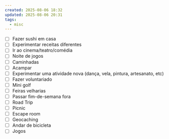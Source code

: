 ```yaml
---
created: 2025-08-06 18:32
updated: 2025-08-06 20:31
tags:
  - misc
---
```

- [ ] Fazer sushi em casa
- [ ] Experimentar receitas diferentes
- [ ] Ir ao cinema/teatro/comédia
- [ ] Noite de jogos
- [ ] Caminhadas
- [ ] Acampar
- [ ] Experimentar uma atividade nova (dança, vela, pintura, artesanato, etc)
- [ ] Fazer voluntariado
- [ ] Mini golf
- [ ] Feiras velharias
- [ ] Passar fim-de-semana fora
- [ ] Road Trip
- [ ] Picnic
- [ ] Escape room
- [ ] Geocaching
- [ ] Andar de bicicleta
- [ ] Jogos